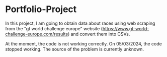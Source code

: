 # Portfolio-Project
In this project, I am going to obtain data about races using web scraping from the "gt world challenge europe" website (https://www.gt-world-challenge-europe.com/results) and convert them into CSVs.

At the moment, the code is not working correctly. On 05/03/2024, the code stopped working. The source of the problem is currently unknown.
